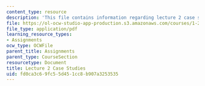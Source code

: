```yaml
---
content_type: resource
description: 'This file contains information regarding lecture 2 case studies. '
file: https://ol-ocw-studio-app-production.s3.amazonaws.com/courses/1-264j-database-internet-and-systems-integration-technologies-fall-2013/fd0ca3c69fc55d451cc8b907a3253535_MIT1_264JF13_L2_case.pdf
file_type: application/pdf
learning_resource_types:
- Assignments
ocw_type: OCWFile
parent_title: Assignments
parent_type: CourseSection
resourcetype: Document
title: Lecture 2 Case Studies
uid: fd0ca3c6-9fc5-5d45-1cc8-b907a3253535
---
```

